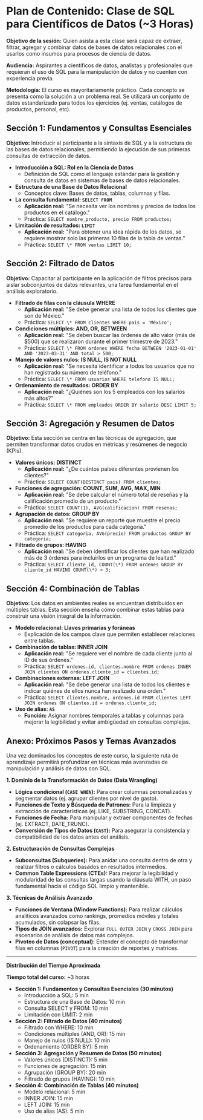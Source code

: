 # Plan de Contenido: Clase de SQL para Científicos de Datos (~3 Horas)


**Objetivo de la sesión:** Quien asista a esta clase será capaz de extraer, filtrar, agregar y combinar datos de bases de datos relacionales con el usarlos como insumos para procesos de ciencia de datos.

**Audiencia:** Aspirantes a científicos de datos, analistas y profesionales que requieran el uso de SQL para la manipulación de datos y no cuenten con experiencia previa.

**Metodología:** El curso es mayoritariamente práctico. Cada concepto se presenta como la solución a un problema real. Se utilizará un conjunto de datos estandarizado para todos los ejercicios (ej. ventas, catálogos de productos, personal, etc).

## Sección 1: Fundamentos y Consultas Esenciales

**Objetivo:** Introducir al participante a la sintaxis de SQL y a la estructura de las bases de datos relacionales, permitiendo la ejecución de sus primeras consultas de extracción de datos.

- **Introducción a SQL: Rol en la Ciencia de Datos**
  - Definición de SQL como el lenguaje estándar para la gestión y consulta de datos en sistemas de bases de datos relacionales.
- **Estructura de una Base de Datos Relacional**
  - Conceptos clave: Bases de datos, tablas, columnas y filas.
- **La consulta fundamental: `SELECT FROM`**
  - **Aplicación real:** "Se necesita ver los nombres y precios de todos los productos en el catálogo."
  - Práctica: `SELECT nombre_producto, precio FROM productos;`
- **Limitación de resultados: `LIMIT`**
  - **Aplicación real:** "Para obtener una idea rápida de los datos, se requiere mostrar solo las primeras 10 filas de la tabla de ventas."
  - Práctica: `SELECT \* FROM ventas LIMIT 10;`

## Sección 2: Filtrado de Datos

**Objetivo:** Capacitar al participante en la aplicación de filtros precisos para aislar subconjuntos de datos relevantes, una tarea fundamental en el análisis exploratorio.

- **Filtrado de filas con la cláusula WHERE**
  - **Aplicación real:** "Se debe generar una lista de todos los clientes que son de México."
  - Práctica: `SELECT \* FROM clientes WHERE pais = 'México';`
- **Condiciones múltiples: AND, OR, BETWEEN**
  - **Aplicación real:** "Se deben buscar las órdenes de alto valor (más de $500) que se realizaron durante el primer trimestre de 2023."
  - Práctica: `SELECT \* FROM ordenes WHERE fecha BETWEEN '2023-01-01' AND '2023-03-31' AND total > 500;`
- **Manejo de valores nulos: IS NULL, IS NOT NULL**
  - **Aplicación real:** "Se necesita identificar a todos los usuarios que no han registrado su número de teléfono."
  - Práctica: `SELECT \* FROM usuarios WHERE telefono IS NULL;`
- **Ordenamiento de resultados: ORDER BY**
  - **Aplicación real:** "¿Quiénes son los 5 empleados con los salarios más altos?"
  - Práctica: `SELECT \* FROM empleados ORDER BY salario DESC LIMIT 5;`

## Sección 3: Agregación y Resumen de Datos

**Objetivo:** Esta sección se centra en las técnicas de agregación, que permiten transformar datos crudos en métricas y resúmenes de negocio (KPIs).

- **Valores únicos: DISTINCT**
  - **Aplicación real:** "¿De cuántos países diferentes provienen los clientes?"
  - Práctica: `SELECT COUNT(DISTINCT pais) FROM clientes;`
- **Funciones de agregación: COUNT, SUM, AVG, MAX, MIN**
  - **Aplicación real:** "Se debe calcular el número total de reseñas y la calificación promedio de un producto."
  - Práctica: `SELECT COUNT(1), AVG(calificacion) FROM resenas;`
- **Agrupación de datos: GROUP BY**
  - **Aplicación real:** "Se requiere un reporte que muestre el precio promedio de los productos para cada categoría."
  - Práctica: `SELECT categoria, AVG(precio) FROM productos GROUP BY categoria;`
- **Filtrado de grupos: HAVING**
  - **Aplicación real:** "Se deben identificar los clientes que han realizado más de 3 órdenes para incluirlos en un programa de lealtad."
  - Práctica: `SELECT cliente_id, COUNT(\*) FROM ordenes GROUP BY cliente_id HAVING COUNT(\*) > 3;`

## Sección 4: Combinación de Tablas

**Objetivo:** Los datos en ambientes reales se encuentran distribuidos en múltiples tablas. Esta sección enseña cómo combinar estas tablas para construir una visión integral de la información.

- **Modelo relacional: Llaves primarias y foráneas**
  - Explicación de los campos clave que permiten establecer relaciones entre tablas.
- **Combinación de tablas: INNER JOIN**
  - **Aplicación real:** "Se requiere ver el nombre de cada cliente junto al ID de sus órdenes."
  - Práctica: `SELECT ordenes.id, clientes.nombre FROM ordenes INNER JOIN clientes ON ordenes.cliente_id = clientes.id;`
- **Combinaciones externas: LEFT JOIN**
  - **Aplicación real:** "Se debe generar una lista de todos los clientes e indicar quiénes de ellos nunca han realizado una orden."
  - Práctica: `SELECT clientes.nombre, ordenes.id FROM clientes LEFT JOIN ordenes ON clientes.id = ordenes.cliente_id;`
- **Uso de alias: `AS`**
  - **Función:** Asignar nombres temporales a tablas y columnas para mejorar la legibilidad y evitar ambigüedad en consultas complejas.

## Anexo: Próximos Pasos y Temas Avanzados

Una vez dominados los conceptos de este curso, la siguiente ruta de aprendizaje permitirá profundizar en técnicas más avanzadas de manipulación y análisis de datos con SQL.

**1\. Dominio de la Transformación de Datos (Data Wrangling)**

- **Lógica condicional (`CASE WHEN`):** Para crear columnas personalizadas y segmentar datos (ej. agrupar clientes por nivel de gasto).
- **Funciones de Texto y Búsqueda de Patrones:** Para la limpieza y extracción de características (ej. LIKE, SUBSTRING, CONCAT).
- **Funciones de Fecha:** Para manipular y extraer componentes de fechas (ej. EXTRACT, DATE_TRUNC).
- **Conversión de Tipos de Datos (`CAST`):** Para asegurar la consistencia y compatibilidad de los datos antes del análisis.

**2\. Estructuración de Consultas Complejas**

- **Subconsultas (Subqueries):** Para anidar una consulta dentro de otra y realizar filtros o cálculos basados en resultados intermedios.
- **Common Table Expressions (CTEs):** Para mejorar la legibilidad y modularidad de las consultas largas usando la cláusula WITH, un paso fundamental hacia el código SQL limpio y mantenible.

**3\. Técnicas de Análisis Avanzado**

- **Funciones de Ventana (Window Functions):** Para realizar cálculos analíticos avanzados como rankings, promedios móviles y totales acumulados, sin colapsar las filas.
- **Tipos de JOIN avanzados:** Explorar `FULL OUTER JOIN` y `CROSS JOIN`  para escenarios de análisis de datos más complejos.
- **Pivoteo de Datos (conceptual):** Entender el concepto de transformar filas en columnas (`PIVOT`) para la creación de reportes y matrices.

----
**Distribución del Tiempo Aproximada**

**Tiempo total del curso:** ~3 horas

- **Sección 1: Fundamentos y Consultas Esenciales (30 minutos)**
  - Introducción a SQL: 5 min
  - Estructura de una Base de Datos: 10 min
  - Consulta SELECT y FROM: 10 min
  - Limitación con LIMIT: 2 min
- **Sección 2: Filtrado de Datos (40 minutos)**
  - Filtrado con WHERE: 10 min
  - Condiciones múltiples (AND, OR): 15 min
  - Manejo de nulos (IS NULL): 10 min
  - Ordenamiento (ORDER BY): 5 min
- **Sección 3: Agregación y Resumen de Datos (50 minutos)**
  - Valores únicos (DISTINCT): 5 min
  - Funciones de agregación: 15 min
  - Agrupación (GROUP BY): 20 min
  - Filtrado de grupos (HAVING): 10 min
- **Sección 4: Combinación de Tablas (40 minutos)**
  - Modelo relacional: 5 min
  - INNER JOIN: 15 min
  - LEFT JOIN: 15 min
  - Uso de alias (AS): 5 min